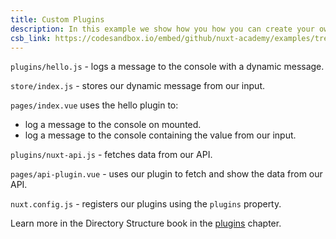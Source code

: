 ```yaml
---
title: Custom Plugins
description: In this example we show how you how you can create your own plugin
csb_link: https://codesandbox.io/embed/github/nuxt-academy/examples/tree/master/plugins/custom-plugins?fontsize=14&hidenavigation=1&module=%2Fplugins%2Fnuxt-api.js&theme=dark&view=editor
---
```


<example-intro></example-intro>

`plugins/hello.js` - logs a message to the console with a dynamic message.

`store/index.js` - stores our dynamic message from our input.

`pages/index.vue` uses the hello plugin to:

- log a message to the console on mounted.
- log a message to the console containing the value from our input.

`plugins/nuxt-api.js` - fetches data from our API.

`pages/api-plugin.vue` - uses our plugin to fetch and show the data from our API.

`nuxt.config.js` - registers our plugins using the `plugins` property.

<alert type="next">

Learn more in the Directory Structure book in the [plugins](/docs/2.x/directory-structure/plugins#inject-in-root--context) chapter.

</alert>

<code-sandbox :src="csb_link"></code-sandbox>

